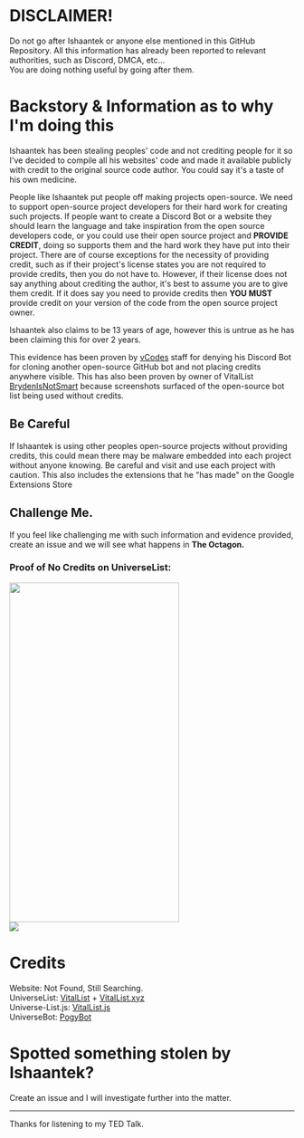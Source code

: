 # DISCLAIMER!
Do not go after Ishaantek or anyone else mentioned in this GitHub Repository. All this information has already been reported to relevant authorities, such as Discord, DMCA, etc...  
You are doing nothing useful by going after them.

# Backstory & Information as to why I'm doing this
Ishaantek has been stealing peoples' code and not crediting people for it so I've decided to compile all his websites' code and made it available publicly with credit to the original source code author. You could say it's a taste of his own medicine.

People like Ishaantek put people off making projects open-source. We need to support open-source project developers for their hard work for creating such projects. If people want to create a Discord Bot or a website they should learn the language and take inspiration from the open source developers code, or you could use their open source project and **PROVIDE CREDIT**, doing so supports them and the hard work they have put into their project. There are of course exceptions for the necessity of providing credit, such as if their project's license states you are not required to provide credits, then you do not have to. However, if their license does not say anything about crediting the author, it's best to assume you are to give them credit. If it does say you need to provide credits then **YOU MUST** provide credit on your version of the code from the open source project owner.

Ishaantek also claims to be 13 years of age, however this is untrue as he has been claiming this for over 2 years.

This evidence has been proven by [vCodes](https://vcodes.xyz) staff for denying his Discord Bot for cloning another open-source GitHub bot and not placing credits anywhere visible. This has also been proven by owner of VitalList [BrydenIsNotSmart](https://github.com/BrydenIsNotSmart) because screenshots surfaced of the open-source bot list being used without credits.

## Be Careful
If Ishaantek is using other peoples open-source projects without providing credits, this could mean there may be malware embedded into each project without anyone knowing. Be careful and visit and use each project with caution. This also includes the extensions that he "has made" on the Google Extensions Store

## Challenge Me.
If you feel like challenging me with such information and evidence provided, create an issue and we will see what happens in **The Octagon.**

### Proof of No Credits on UniverseList:
<img src="https://cdn.discordapp.com/attachments/993577486728298637/1047662499689922642/unknown.png" style="width:300px; height:600px;">
<br>
<img src="https://i.postimg.cc/pXdksT9K/image.png">

# Credits
Website: Not Found, Still Searching.<br>
UniverseList: [VitalList](https://github.com/vitaldevelopment/vitallist) + [VitalList.xyz](https://vitallist.xyz)<br>
Universe-List.js: [VitalList.js](https://www.npmjs.com/package/vitallist.js)<br>
UniverseBot: [PogyBot](https://github.com/peterhanania/Pogy)

# Spotted something stolen by Ishaantek?
Create an issue and I will investigate further into the matter.

---

Thanks for listening to my TED Talk.